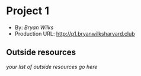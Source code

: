 # Project 1
+ By: *Bryan Wilks*
+ Production URL: <http://p1.bryanwilksharvard.club>

## Outside resources
*your list of outside resources go here*

